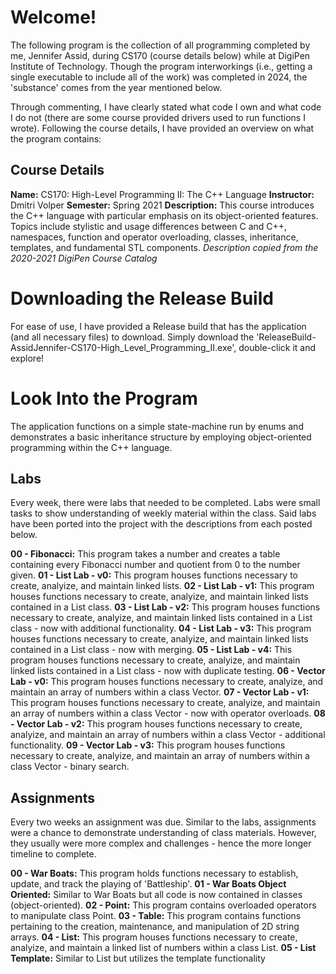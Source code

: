 # Welcome!
The following program is the collection of all programming completed by me, Jennifer Assid, during CS170 (course details below) while at DigiPen Institute of Technology. Though the program interworkings (i.e., getting a single executable to include all of the work) was completed in 2024, the 'substance' comes from the year mentioned below.

Through commenting, I have clearly stated what code I own and what code I do not (there are some course provided drivers used to run functions I wrote). Following the course details, I have provided an overview on what the program contains:

## Course Details
**Name:** CS170: High-Level Programming II: The C++ Language
**Instructor:** Dmitri Volper
**Semester:** Spring 2021
**Description:** This course introduces the C++ language with particular emphasis on its object-oriented features. Topics include stylistic and usage differences between C and C++, namespaces, function and operator overloading, classes, inheritance, templates, and fundamental STL components.
*Description copied from the 2020-2021 DigiPen Course Catalog*

# Downloading the Release Build
For ease of use, I have provided a Release build that has the application (and all necessary files) to download. Simply download the 'ReleaseBuild-AssidJennifer-CS170-High_Level_Programming_II.exe', double-click it and explore!

# Look Into the Program
The application functions on a simple state-machine run by enums and demonstrates a basic inheritance structure by employing object-oriented programming within the C++ language.

## Labs
Every week, there were labs that needed to be completed. Labs were small tasks to show understanding of weekly material within the class. Said labs have been ported into the project with the descriptions from each posted below.

**00 - Fibonacci:** This program takes a number and creates a table containing every Fibonacci number and quotient from 0 to the number given.
**01 - List Lab - v0:** This program houses functions necessary to create, analyize, and maintain linked lists.
**02 - List Lab - v1:** This program houses functions necessary to create, analyize, and maintain linked lists contained in a List class.
**03 - List Lab - v2:** This program houses functions necessary to create, analyize, and maintain linked lists contained in a List class - now with additional functionality.
**04 - List Lab - v3:** This program houses functions necessary to create, analyize, and maintain linked lists contained in a List class - now with merging.
**05 - List Lab - v4:** This program houses functions necessary to create, analyize, and maintain linked lists contained in a List class - now with duplicate testing.
**06 - Vector Lab - v0:** This program houses functions necessary to create, analyize, and maintain an array of numbers within a class Vector.
**07 - Vector Lab - v1:** This program houses functions necessary to create, analyize, and maintain an array of numbers within a class Vector - now with operator overloads.
**08 - Vector Lab - v2:** This program houses functions necessary to create, analyize, and maintain an array of numbers within a class Vector - additional functionality.
**09 - Vector Lab - v3:** This program houses functions necessary to create, analyize, and maintain an array of numbers within a class Vector - binary search.

## Assignments
Every two weeks an assignment was due. Similar to the labs, assignments were a chance to demonstrate understanding of class materials. However, they usually were more complex and challenges - hence the more longer timeline to complete.

**00 - War Boats:** This program holds functions necessary to establish, update, and track the playing of 'Battleship'.
**01 - War Boats Object Oriented:** Similar to War Boats but all code is now contained in classes (object-oriented).
**02 - Point:** This program contains overloaded operators to manipulate class Point.
**03 - Table:** This program contains functions pertaining to the creation, maintenance, and manipulation of 2D string arrays.
**04 - List:** This program houses functions necessary to create, analyize, and maintain a linked list of numbers within a class List.
**05 - List Template:** Similar to List but utilizes the template functionality
